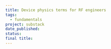 ```yaml
---
title: Device physics terms for RF engineers
tags:
  - fundamentals
project: substack
date_published: 
status: 
final title:
---
```

